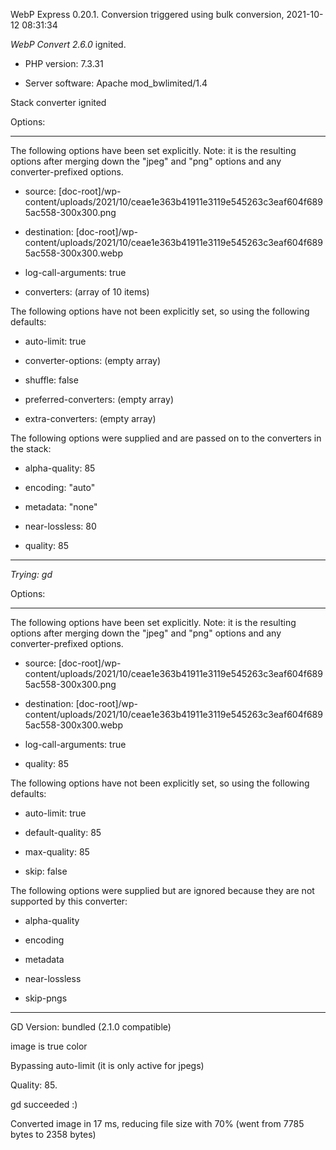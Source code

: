 WebP Express 0.20.1. Conversion triggered using bulk conversion, 2021-10-12 08:31:34

*WebP Convert 2.6.0*  ignited.
- PHP version: 7.3.31
- Server software: Apache mod_bwlimited/1.4

Stack converter ignited

Options:
------------
The following options have been set explicitly. Note: it is the resulting options after merging down the "jpeg" and "png" options and any converter-prefixed options.
- source: [doc-root]/wp-content/uploads/2021/10/ceae1e363b41911e3119e545263c3eaf604f6895ac558-300x300.png
- destination: [doc-root]/wp-content/uploads/2021/10/ceae1e363b41911e3119e545263c3eaf604f6895ac558-300x300.webp
- log-call-arguments: true
- converters: (array of 10 items)

The following options have not been explicitly set, so using the following defaults:
- auto-limit: true
- converter-options: (empty array)
- shuffle: false
- preferred-converters: (empty array)
- extra-converters: (empty array)

The following options were supplied and are passed on to the converters in the stack:
- alpha-quality: 85
- encoding: "auto"
- metadata: "none"
- near-lossless: 80
- quality: 85
------------


*Trying: gd* 

Options:
------------
The following options have been set explicitly. Note: it is the resulting options after merging down the "jpeg" and "png" options and any converter-prefixed options.
- source: [doc-root]/wp-content/uploads/2021/10/ceae1e363b41911e3119e545263c3eaf604f6895ac558-300x300.png
- destination: [doc-root]/wp-content/uploads/2021/10/ceae1e363b41911e3119e545263c3eaf604f6895ac558-300x300.webp
- log-call-arguments: true
- quality: 85

The following options have not been explicitly set, so using the following defaults:
- auto-limit: true
- default-quality: 85
- max-quality: 85
- skip: false

The following options were supplied but are ignored because they are not supported by this converter:
- alpha-quality
- encoding
- metadata
- near-lossless
- skip-pngs
------------

GD Version: bundled (2.1.0 compatible)
image is true color
Bypassing auto-limit (it is only active for jpegs)
Quality: 85. 
gd succeeded :)

Converted image in 17 ms, reducing file size with 70% (went from 7785 bytes to 2358 bytes)
